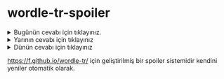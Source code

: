 # wordle-tr-spoiler

<details>
  <summary>Bugünün cevabı için tıklayınız.</summary>
  <br>
    <b> zülüf </b>
</details>

<details>
  <summary>Yarının cevabı için tıklayınız</summary>
  <br>
   <b> kolit </b>
</details>

<details>
  <summary>Dünün cevabı için tıklayınız </summary>
  <br>
  <b> namlu </b>
</details>

https://f.github.io/wordle-tr/ için geliştirilmiş bir spoiler sistemidir kendini yeniler otomatik olarak.

